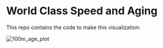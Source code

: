 # World Class Speed and Aging

This repo contains the code to make this visualization:

 ![100m_age_plot](https://github.com/user-attachments/assets/c2c9d16c-a3cb-4255-8a71-b3cb4e81220c)
